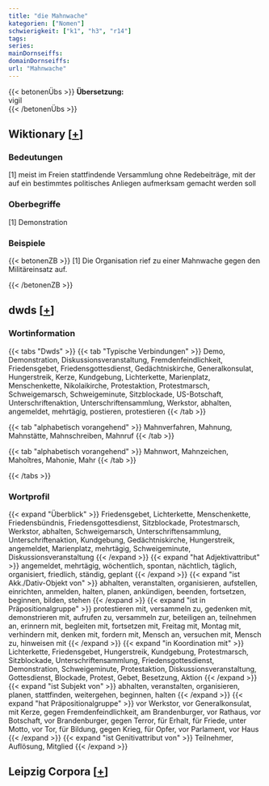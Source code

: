 ```yaml
---
title: "die Mahnwache"
kategorien: ["Nomen"]
schwierigkeit: ["k1", "h3", "r14"]
tags:
series:
mainDornseiffs:
domainDornseiffs:
url: "Mahnwache"
---
```


{{< betonenÜbs >}}
**Übersetzung:**  
vigil  
{{< /betonenÜbs >}}

## Wiktionary [[+](https://de.wiktionary.org/wiki/Mahnwache)]

### Bedeutungen
[1] meist im Freien stattfindende Versammlung ohne Redebeiträge, mit der auf ein bestimmtes politisches Anliegen aufmerksam gemacht werden soll  

### Oberbegriffe
[1] Demonstration  

### Beispiele
{{< betonenZB >}}
[1] Die Organisation rief zu einer Mahnwache gegen den Militäreinsatz auf.  

{{< /betonenZB >}}


## dwds [[+](https://www.dwds.de/wb/Mahnwache)]

### Wortinformation
{{< tabs "Dwds" >}}
{{< tab "Typische Verbindungen" >}}
Demo, Demonstration, Diskussionsveranstaltung, Fremdenfeindlichkeit, Friedensgebet, Friedensgottesdienst, Gedächtniskirche, Generalkonsulat, Hungerstreik, Kerze, Kundgebung, Lichterkette, Marienplatz, Menschenkette, Nikolaikirche, Protestaktion, Protestmarsch, Schweigemarsch, Schweigeminute, Sitzblockade, US-Botschaft, Unterschriftenaktion, Unterschriftensammlung, Werkstor, abhalten, angemeldet, mehrtägig, postieren, protestieren
{{< /tab >}}

{{< tab "alphabetisch vorangehend" >}}
Mahnverfahren, Mahnung, Mahnstätte, Mahnschreiben, Mahnruf
{{< /tab >}}

{{< tab "alphabetisch vorangehend" >}}
Mahnwort, Mahnzeichen, Mahoîtres, Mahonie, Mahr
{{< /tab >}}

{{< /tabs >}}

### Wortprofil
{{< expand "Überblick" >}} Friedensgebet, Lichterkette, Menschenkette, Friedensbündnis, Friedensgottesdienst, Sitzblockade, Protestmarsch, Werkstor, abhalten, Schweigemarsch, Unterschriftensammlung, Unterschriftenaktion, Kundgebung, Gedächtniskirche, Hungerstreik, angemeldet, Marienplatz, mehrtägig, Schweigeminute, Diskussionsveranstaltung {{< /expand >}}
{{< expand "hat Adjektivattribut" >}} angemeldet, mehrtägig, wöchentlich, spontan, nächtlich, täglich, organisiert, friedlich, ständig, geplant {{< /expand >}}
{{< expand "ist Akk./Dativ-Objekt von" >}} abhalten, veranstalten, organisieren, aufstellen, einrichten, anmelden, halten, planen, ankündigen, beenden, fortsetzen, beginnen, bilden, stehen {{< /expand >}}
{{< expand "ist in Präpositionalgruppe" >}} protestieren mit, versammeln zu, gedenken mit, demonstrieren mit, aufrufen zu, versammeln zur, beteiligen an, teilnehmen an, erinnern mit, begleiten mit, fortsetzen mit, Freitag mit, Montag mit, verhindern mit, denken mit, fordern mit, Mensch an, versuchen mit, Mensch zu, hinweisen mit {{< /expand >}}
{{< expand "in Koordination mit" >}} Lichterkette, Friedensgebet, Hungerstreik, Kundgebung, Protestmarsch, Sitzblockade, Unterschriftensammlung, Friedensgottesdienst, Demonstration, Schweigeminute, Protestaktion, Diskussionsveranstaltung, Gottesdienst, Blockade, Protest, Gebet, Besetzung, Aktion {{< /expand >}}
{{< expand "ist Subjekt von" >}} abhalten, veranstalten, organisieren, planen, stattfinden, weitergehen, beginnen, halten {{< /expand >}}
{{< expand "hat Präpositionalgruppe" >}} vor Werkstor, vor Generalkonsulat, mit Kerze, gegen Fremdenfeindlichkeit, am Brandenburger, vor Rathaus, vor Botschaft, vor Brandenburger, gegen Terror, für Erhalt, für Friede, unter Motto, vor Tor, für Bildung, gegen Krieg, für Opfer, vor Parlament, vor Haus {{< /expand >}}
{{< expand "ist Genitivattribut von" >}} Teilnehmer, Auflösung, Mitglied {{< /expand >}}

## Leipzig Corpora [[+](https://corpora.uni-leipzig.de/en/res?word=Mahnwache&corpusId=deu_newscrawl-public_2018)]

